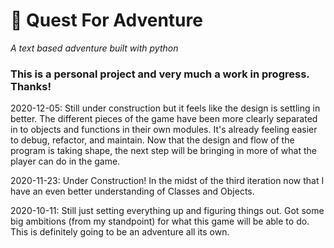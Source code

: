 # 🏰 Quest For Adventure

*A text based adventure built with python*

### This is a personal project and very much a work in progress. Thanks!

2020-12-05: Still under construction but it feels like the design is settling in better. The different pieces of the game have been more clearly separated in to objects and functions in their own modules. It's already feeling easier to debug, refactor, and maintain. Now that the design and flow of the program is taking shape, the next step will be bringing in more of what the player can do in the game.

2020-11-23: Under Construction! In the midst of the third iteration now that I have an even better understanding of Classes and Objects.

2020-10-11: Still just setting everything up and figuring things out. Got some big ambitions (from my standpoint) for what this game will be able to do. This is definitely going to be an adventure all its own.
